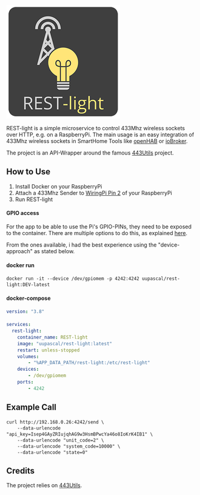 ![REST-light Logo](./.doc/img/logo300px.png)

REST-light is a simple microservice to control 433Mhz wireless sockets over HTTP, e.g. on a RaspberryPi. The main usage is an easy integration of 433Mhz wireless sockets in SmartHome Tools like [openHAB](https://openhab.org) or [ioBroker](https://www.iobroker.net).

The project is an API-Wrapper around the famous [443Utils](https://github.com/ninjablocks/433Utils) project.

## How to Use

1. Install Docker on your RaspberryPi
2. Attach a 433Mhz Sender to [WiringPi Pin 2](https://pinout.xyz/pinout/pin13_gpio27) of your RaspberryPi
3. Run REST-light

#### GPIO access

For the app to be able to use the Pi's GPIO-PINs, they need to be exposed to the container.
There are multiple options to do this, as explained [here](https://stackoverflow.com/a/48234752/8069229).

From the ones available, i had the best experience using the "device-approach" as stated below.

#### docker run

```ShellSession
docker run -it --device /dev/gpiomem -p 4242:4242 uupascal/rest-light:DEV-latest
```

#### docker-compose
```yaml
version: "3.8"

services:
  rest-light:
    container_name: REST-light
    image: "uupascal/rest-light:latest"
    restart: unless-stopped
    volumes:
        - "%APP_DATA_PATH/rest-light:/etc/rest-light"
    devices:
        - /dev/gpiomem
    ports:
        - 4242

```

## Example Call

```
curl http://192.168.0.26:4242/send \
    --data-urlencode "api_key=Isep4GAyZRIujqhAG9w3HsmBPwcYa46o8IoKrK4IB1" \
    --data-urlencode "unit_code=2" \
    --data-urlencode "system_code=10000" \
    --data-urlencode "state=0" 
```


## Credits

The project relies on [443Utils](https://github.com/ninjablocks/433Utils).